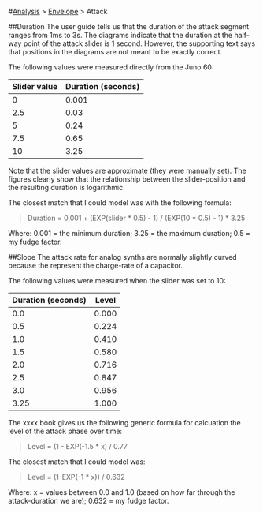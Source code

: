 #[Analysis](../../Analysis) > [Envelope](../Envelope) > Attack

##Duration
The user guide tells us that the duration of the attack segment ranges from 1ms to 3s. The diagrams indicate that the duration at the half-way point of the attack slider is 1 second. However, the supporting text says that positions in the diagrams are not meant to be exactly correct.

The following values were measured directly from the Juno 60:

| Slider value | Duration (seconds) |
| - | - |
| 0 | 0.001 |
| 2.5 | 0.03 |
| 5 | 0.24 |
| 7.5 | 0.65 |
| 10 | 3.25 |

Note that the slider values are approximate (they were manually set).
The figures clearly show that the relationship between the slider-position and the resulting duration is logarithmic.

The closest match that I could model was with the following formula:
> Duration = 0.001 + (EXP(slider \* 0.5) - 1) / (EXP(10 \* 0.5) - 1) \* 3.25

Where:
0.001 = the minimum duration;
3.25 = the maximum duration;
0.5 = my fudge factor.

##Slope
The attack rate for analog synths are normally slightly curved because the represent the charge-rate of a capacitor.

The following values were measured when the slider was set to 10:

| Duration (seconds) | Level |
| - | - |
| 0.0 | 0.000 |
| 0.5 | 0.224 |
| 1.0 | 0.410 |
| 1.5 | 0.580 |
| 2.0 | 0.716 |
| 2.5 | 0.847 |
| 3.0 | 0.956 |
| 3.25 | 1.000 |

The xxxx book gives us the following generic formula for calcuation the level of the attack phase over time:
> Level = (1 - EXP(-1.5 \* x) / 0.77

The closest match that I could model was:
> Level = (1-EXP(-1 \* x)) / 0.632

Where:
x = values between 0.0 and 1.0 (based on how far through the attack-duration we are);
0.632 = my fudge factor.
